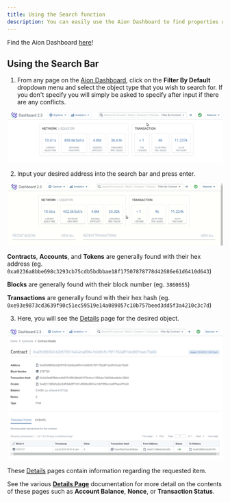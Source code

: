 ```yaml
---
title: Using the Search function
description: You can easily use the Aion Dashboard to find properties of any Contract, Account, Transaction, Block, or Token on the network.
---
```


Find the Aion Dashboard [here](https://mainnet.aion.network/#/dashboard)!

## Using the Search Bar

1. From any page on the [Aion Dashboard](https://mainnet.aion.network/#/dashboard), click on the **Filter By Default** dropdown menu and select the object type that you wish to search for. If you don't specify you will simply be asked to specify after input if there are any conflicts.

 ![Filter Search by Contract](/developers/tools/dashboard/images/filter-search-by-contract.gif)

2. Input your desired address into the search bar and press enter.

 ![Input Contract Address in Search](/developers/tools/dashboard/images/input-contract-address.gif)

 **Contracts**, **Accounts**, and **Tokens** are generally found with their hex address (eg. `0xa0236a8bbe698c3293cb75cdb5bdbbae18f17507878778d42686e61d6410d643`)

 **Blocks** are generally found with their block number (eg. `3860655`)

 **Transactions** are generally found with their hex hash (eg. `0xe93e9873cd3639f90c51ec59519e14a089057c10b757beed3dd5f3a4210c3c7d`)

3. Here, you will see the [Details](tools-dashboard-_index.md#Details-Pages) page for the desired object.

 ![Contract Details Page](/developers/tools/dashboard/images/contract-details-page.png)

These [Details](tools-dashboard-_index.md#Details-Pages) pages contain information regarding the requested item.

See the various [**Details Page**](tools-dashboard-_index.md#Details-Pages) documentation for more detail on the contents of these pages such as **Account Balance**, **Nonce**, or **Transaction Status**.
